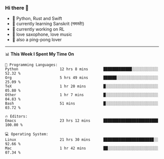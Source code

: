 ### Hi there 👋

- 📙 Python, Rust and Swift
- 🌱 currently learning Sanskrit (नमस्ते!)
- 🔭 currently working on RL
- 🎷 love saxophone, love music
- 🏓 also a ping-pong lover

<!--
**ZiqinGong/ZiqinGong** is a ✨ _special_ ✨ repository because its `README.md` (this file) appears on your GitHub profile.

Here are some ideas to get you started:

- 🔭 I’m currently working on ...
- 🌱 I’m currently learning ...
- 👯 I’m looking to collaborate on ...
- 🤔 I’m looking for help with ...
- 💬 Ask me about ...
- 📫 gongzq0301@sjtu.edu.cn
- 😄 Pronouns: ...
- ⚡ Fun fact: ...
-->

---

<!--START_SECTION:waka-->
📊 **This Week I Spent My Time On** 

```text
💬 Programming Languages: 
Python                   12 hrs 8 mins       █████████████░░░░░░░░░░░░   52.32 % 
Org                      5 hrs 49 mins       ██████░░░░░░░░░░░░░░░░░░░   25.09 % 
TeX                      1 hr 20 mins        █░░░░░░░░░░░░░░░░░░░░░░░░   05.80 % 
Other                    1 hr 7 mins         █░░░░░░░░░░░░░░░░░░░░░░░░   04.83 % 
Bash                     51 mins             █░░░░░░░░░░░░░░░░░░░░░░░░   03.72 % 

🔥 Editors: 
Emacs                    23 hrs 12 mins      █████████████████████████   100.00 % 

💻 Operating System: 
Linux                    21 hrs 30 mins      ███████████████████████░░   92.66 % 
Mac                      1 hr 42 mins        ██░░░░░░░░░░░░░░░░░░░░░░░   07.34 % 
```


<!--END_SECTION:waka-->
